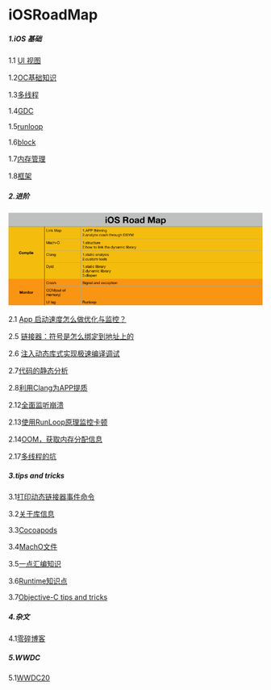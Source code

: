 # iOSRoadMap

##### 1.iOS 基础

1.1 [UI 视图](./articles/iOS基础/UI视图/UI视图.md)

1.2[OC基础知识](./articles/iOS基础/OC基础知识/OC基础知识.md)

1.3[多线程](./articles/iOS基础/多线程/多线程.md)

1.4[GDC](./articles/iOS基础/GCD/GDC.md)

1.5[runloop](./articles/iOS基础/runloop/runloop.md)

1.6[block](./articles/iOS基础/block/block.md)

1.7[内存管理](./articles/iOS基础/内存管理/内存.md)

1.8[框架](./articles/iOS基础/框架/框架.md)

##### 2.进阶

![roadMap](./roadMap.png)

2.1 [ App 启动速度怎么做优化与监控？](./articles/iOSFurtherDeve/02app启动速度怎么做优化与监控/App启动速度怎么做优化与监控.md)

2.5 [链接器：符号是怎么绑定到地址上的](./articles/iOSFurtherDeve/05链接器符号是怎么绑定到地址上的/符号是怎么绑定到地址上的.md)

2.6 [注入动态库式实现极速编译调试](./articles/iOSFurtherDeve/06注入动态库式实现极速编译调试/注入动态库式实现极速编译调试.md )

2.7[代码的静态分析](./articles/iOSFurtherDeve/07代码的静态分析/07代码的静态分析.md )

2.8[利用Clang为APP提质](./articles/iOSFurtherDeve/08利用Clang为APP提质/利用Clang为APP提质.md)

2.12[全面监听崩溃](./articles/iOSFurtherDeve/12全面监听崩溃/全面监听崩溃.md )

2.13[使用RunLoop原理监控卡顿](./articles/iOSFurtherDeve/13使用RunLoop原理监控卡顿/使用RunLoop原理监控卡顿.md )

2.14[OOM，获取内存分配信息](./articles/iOSFurtherDeve/14OOM获取内存分配信息/OOM获取内存分配信息.md )

2.17[多线程的坑](./articles/iOSFurtherDeve/17多线程的坑/17多线程的坑.md )

##### 3.tips and tricks

3.1[打印动态链接器事件命令](./articles/tipsAndTricks/001loggingDYLDevents.md)

3.2[关于库信息](./articles/tipsAndTricks/002库信息/关于库的信息.md)

3.3[Cocoapods](./articles/tipsAndTricks/003cocoapods/Cocoapod.md)

3.4[MachO文件](./articles/tipsAndTricks/004MachO文件/MachO文件.md)

3.5[一点汇编知识](./articles/tipsAndTricks/005一点汇编知识.md)

3.6[Runtime知识点](./articles/tipsAndTricks/006Runtime知识点/Runtime知识点.md)

3.7[Objective-C tips and tricks](./articles/tipsAndTricks/007OCTipsAndTricks/Objective-CTipsAndTricks.md)

##### 4.杂文

4.1[零碎博客](https://github.com/CrusherWu/study/wiki)

##### 5.WWDC

5.1[WWDC20](./articles/WWDC/WWDC20/WWDC20.md)

